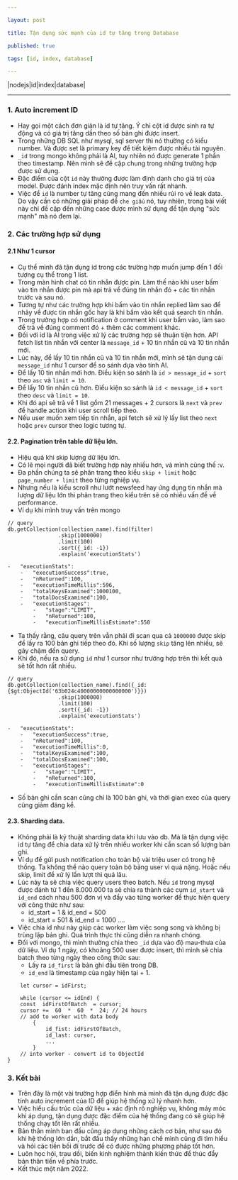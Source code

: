 ```yaml
---

layout: post

title: Tận dụng sức mạnh của id tự tăng trong Database

published: true

tags: [id, index, database]

---
```


|nodejs|id|index|database|

---
  

### 1. Auto increment ID
* Hay gọi một cách đơn giản là id tự tăng. Ý chỉ cột id được sinh ra tự động và có giá trị  tăng dần theo số bản ghi được insert.
* Trong những DB SQL như mysql, sql server thì nó thường có kiểu number. Và được set là primary key để tiết kiệm được nhiều tài nguyên.
* `_id` trong mongo không phải là AI, tuy nhiên nó được generate 1 phần theo timestamp. Nên mình sẽ đề cập chung trong những trường hợp được sử dụng. 
* Đặc điểm của cột `id` này thường được làm định danh cho giá trị của model. Được đánh index mặc định nên truy vấn rất nhanh.
* Việc để `id` là number tự tăng cũng mang đến nhiều rủi ro về leak data. Do vậy cần có những giải pháp để `che giấu` nó, tuy nhiên, trong bài viết này chỉ đề cập đến những case được mình sử dụng để tận dụng "sức mạnh" mà nó đem lại.

### 2. Các trường hợp sử dụng
#### 2.1 Như 1 cursor
* Cụ thể mình đã tận dụng id trong các trường hợp muốn jump đến 1 đối tượng cụ thể trong 1 list.
* Trong màn hình chat có tin nhắn được pin. Làm thế nào khi user bấm vào tin nhắn được pin mà api trả về đúng tin nhắn đó + các tin nhắn trước và sau nó.
* Tương tự như các trường hợp khi bấm vào tin nhắn replied làm sao để nhảy về được tin nhắn gốc hay là khi bấm vào kết quả search tin nhắn.
* Trong trường hợp có notification ở comment khi user bấm vào, làm sao để trả về đúng comment đó + thêm các comment khác.
* Đối với id là AI trong việc xử lý các trường hợp sẽ thuận tiện hơn. API fetch list tin nhắn với center là `message_id` + 10 tin nhắn cũ và 10 tin nhắn mới. 
* Lúc này, để lấy 10 tin nhắn cũ và 10 tin nhắn mới, mình sẽ tận dụng cái `message_id` như 1 cursor để so sánh dựa vào tính AI.
* Để lấy 10 tin nhắn mới hơn. Điều kiện so sánh là `id > message_id` + `sort` theo `asc` và `limit = 10`.
* Để lấy 10 tin nhắn cũ hơn. Điều kiện so sánh là `id < message_id` + `sort` theo `desc` và `limit = 10`.
* Khi đó api sẽ trả về 1 list gồm 21 messages + 2 cursors là `next` và `prev` để handle action khi user scroll tiếp theo. 
* Nếu user muốn xem tiếp tin nhắn, api fetch sẽ xử lý lấy list theo `next` hoặc `prev` cursor theo logic tương tự.

#### 2.2. Pagination trên table dữ liệu lớn.
* Hiệu quả khi skip lượng dữ liệu lớn.
* Có lẽ mọi người đã biết trường hợp này nhiều hơn, và mình cũng thế :v.
* Đa phần chúng ta sẽ phân trang theo kiểu `skip + limit` hoặc `page_number + limit` theo từng nghiệp vụ. 
* Nhưng nếu là kiểu scroll như lướt newsfeed hay ứng dụng tin nhắn mà lượng dữ liệu lớn thì phân trang theo kiểu trên sẽ có nhiều vấn đề về performance.
* Ví dụ khi mình truy vấn trên mongo

```
// query
db.getCollection(collection_name).find(filter)
				.skip(1000000)
				.limit(100)
				.sort({_id: -1})
				.explain('executionStats')
								
-   "executionStats":
    -   "executionSuccess":true,
    -   "nReturned":100,
    -   "executionTimeMillis":596,
    -   "totalKeysExamined":1000100,
    -   "totalDocsExamined":100,
    -   "executionStages":
        -   "stage":"LIMIT",
        -   "nReturned":100,
        -   "executionTimeMillisEstimate":550
```

* Ta thấy rằng, câu query trên vẫn phải đi scan qua cả `1000000` được skip để lấy ra 100 bản ghi tiếp theo đó. Khi số lượng `skip` tăng lên nhiều, sẽ gây chậm đến query.
* Khi đó, nếu ra sử dụng `id` như 1 cursor như trường hợp trên thì kết quả sẽ tốt hơn rất nhiều.

```
// query
db.getCollection(collection_name).find({_id:{$gt:ObjectId('63b024c40000000000000000')}})
				.skip(1000000)
				.limit(100)
				.sort({_id: -1})
				.explain('executionStats')

-   "executionStats":
    -   "executionSuccess":true,
    -   "nReturned":100,
    -   "executionTimeMillis":0,
    -   "totalKeysExamined":100,
    -   "totalDocsExamined":100,
    -   "executionStages":
        -   "stage":"LIMIT",
        -   "nReturned":100,
        -   "executionTimeMillisEstimate":0      
```

* Số bản ghi cần scan cũng chỉ là 100 bản ghi, và thời gian exec của query cũng giảm đáng kể.

#### 2.3.  Sharding data.
* Không phải là kỹ thuật sharding data khi lưu vào db. Mà là tận dụng việc id tự tăng để chia data xử lý trên nhiều worker khi cần scan số lượng bản ghi.
* Ví dụ để gửi push notification cho toàn bộ vài  triệu user có trong hệ thống. Ta không thể nào query toàn bộ bảng user vì quá nặng. Hoặc nếu skip, limit để xử lý lần lượt thì quá lâu.
* Lúc này ta sẽ chia việc query users theo batch. Nếu `id` trong mysql được đánh từ 1 đến 8.000.000 ta sẽ chia ra thành các cụm `id_start` và `id_end` cách nhau 500 đơn vị và đẩy vào từng worker để thực hiện query với công thức như sau:
	* id_start = 1 & id_end = 500
	* id_start = 501 & id_end = 1000
	....
* Việc chia id như này giúp các worker làm việc song song và không bị trùng lặp bản ghi. Quá trình thực thi cũng diễn ra nhanh chóng.
* Đối với mongo, thì mình thường chia theo `_id` dựa vào độ mau-thưa của dữ liệu. Ví dụ 1 ngày, có khoảng 500 user được insert, thì mình sẽ chia batch theo từng ngày theo công thức sau:
	* Lấy ra `id_first` là bản ghi đầu tiên trong DB.
	* `id_end` là timestamp của ngày hiện tại + 1.

```
	let cursor = idFirst;
	
	while (cursor <= idEnd) {
	const  idFirstOfBatch  = cursor;
	cursor +=  60  *  60  *  24; // 24 hours
	// add to worker with data body 
		{
			id_fist: idFirstOfBatch,
			id_last: cursor,
			...
		}
	// into worker - convert id to ObjectId
}
```

### 3. Kết bài
* Trên đây là một vài trường hợp điển hình mà mình đã tận dụng được đặc tính auto increment của ID để giúp hệ thống xử lý nhanh hơn.
* Việc hiểu cấu trúc của dữ liệu + xác định rõ nghiệp vụ, không máy móc khi áp dụng, tận dụng được đặc điểm của hệ thống đang có sẽ giúp hệ thống chạy tốt lên rất nhiều.
* Bản thân mình ban đầu cũng áp dụng những cách cơ bản, như sau đó khi hệ thống lớn dần, bắt đầu thấy những hạn chế mình cũng đi tìm hiểu và hỏi các tiền bối đi trước để có được những phương pháp tốt hơn.
* Luôn học hỏi, trau dồi, biến kinh nghiệm thành kiến thức để thúc đẩy bản thân tiến về phía trước.
* Kết thúc một năm 2022.